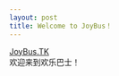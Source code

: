 ```yaml
---
layout: post
title: Welcome to JoyBus！
---
```


[JoyBus.TK](http://JoyBus.tk)   
欢迎来到欢乐巴士！


